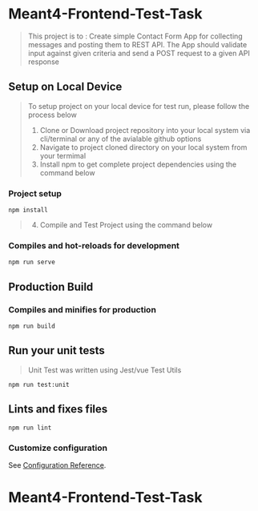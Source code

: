 # Meant4-Frontend-Test-Task
>This project is to : Create simple Contact Form App for collecting messages and posting them to REST API. The
>App should validate input against given criteria and send a POST request to a given API response

## Setup on Local Device
>To setup project on your local device for test run, please follow the process below
>1. Clone or Download project repository into your local system via cli/terminal or any of the avialable github options
>2. Navigate to project cloned directory on your local system from your termimal
>3. Install npm to get complete project dependencies using the command below
### Project setup
```
npm install
```
>4. Compile and Test Project using the command below
### Compiles and hot-reloads for development
```
npm run serve
```

## Production Build
### Compiles and minifies for production
```
npm run build
```

## Run your unit tests
>Unit Test was written using Jest/vue Test Utils
```
npm run test:unit
```

## Lints and fixes files
```
npm run lint
```



### Customize configuration
See [Configuration Reference](https://cli.vuejs.org/config/).
# Meant4-Frontend-Test-Task

